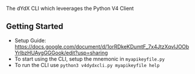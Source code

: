 The dYdX CLI which leveerages the Python V4 Client

## Getting Started

* Setup Guide: https://docs.google.com/document/d/1orRDkeKDumtF_7x4JtzXqvlJOObYrlbzHUAygGGGook/edit?usp=sharing
* To start using the CLI, setup the mnemonic in `myapikeyfile.py`
* To run the CLI use `python3 v4dydxcli.py myapikeyfile help`
